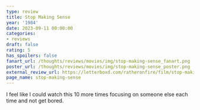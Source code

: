 ```yaml
---
type: review
title: Stop Making Sense
year: '1984'
date: 2023-09-11 00:00:00
categories:
- reviews
draft: false
rating: 5
has_spoilers: false
fanart_url: /thoughts/reviews/movies/img/stop-making-sense_fanart.png
poster_url: /thoughts/reviews/movies/img/stop-making-sense_poster.png
external_review_url: https://letterboxd.com/ratheronfire/film/stop-making-sense/
page_name: stop-making-sense
---
```


I feel like I could watch this 10 more times focusing on someone else each time and not get bored.

